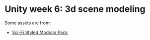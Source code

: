 # Unity week 6: 3d scene modeling

Some assets are from:
* [Sci-Fi Styled Modular Pack](https://assetstore.unity.com/packages/3d/environments/sci-fi/sci-fi-styled-modular-pack-82913)
